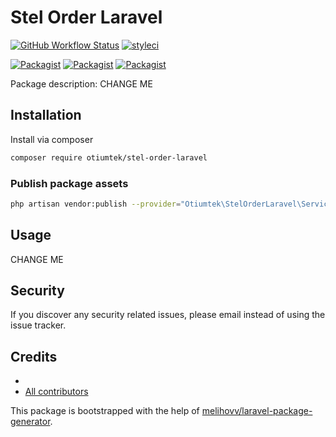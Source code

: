 # Stel Order Laravel

[![GitHub Workflow Status](https://github.com/otiumtek/stel-order-laravel/workflows/Run%20tests/badge.svg)](https://github.com/otiumtek/stel-order-laravel/actions)
[![styleci](https://styleci.io/repos/CHANGEME/shield)](https://styleci.io/repos/CHANGEME)

[![Packagist](https://img.shields.io/packagist/v/otiumtek/stel-order-laravel.svg)](https://packagist.org/packages/otiumtek/stel-order-laravel)
[![Packagist](https://poser.pugx.org/otiumtek/stel-order-laravel/d/total.svg)](https://packagist.org/packages/otiumtek/stel-order-laravel)
[![Packagist](https://img.shields.io/packagist/l/otiumtek/stel-order-laravel.svg)](https://packagist.org/packages/otiumtek/stel-order-laravel)

Package description: CHANGE ME

## Installation

Install via composer
```bash
composer require otiumtek/stel-order-laravel
```

### Publish package assets

```bash
php artisan vendor:publish --provider="Otiumtek\StelOrderLaravel\ServiceProvider"
```

## Usage

CHANGE ME

## Security

If you discover any security related issues, please email 
instead of using the issue tracker.

## Credits

- [](https://github.com/otiumtek/stel-order-laravel)
- [All contributors](https://github.com/otiumtek/stel-order-laravel/graphs/contributors)

This package is bootstrapped with the help of
[melihovv/laravel-package-generator](https://github.com/melihovv/laravel-package-generator).
